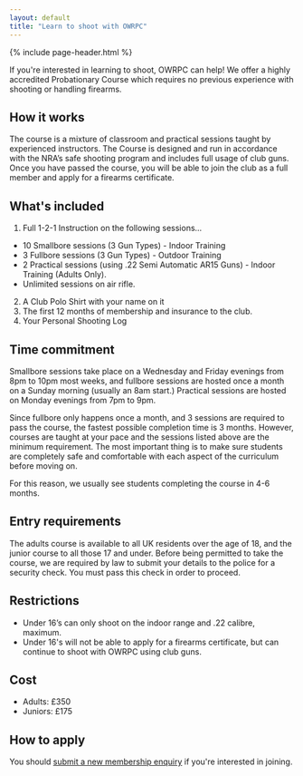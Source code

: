 ```yaml
---
layout: default
title: "Learn to shoot with OWRPC"
---
```


{% include page-header.html %}

If you're interested in learning to shoot, OWRPC can help! We offer a highly accredited Probationary Course which requires no previous experience with shooting or handling firearms.

## How it works

The course is a mixture of classroom and practical sessions taught by experienced instructors. The Course is designed and run in accordance with the NRA’s safe shooting program and includes full usage of club guns. Once you have passed the course, you will be able to join the club as a full member and apply for a firearms certificate.

## What's included

1. Full 1-2-1 Instruction on the following sessions...
- 10 Smallbore sessions (3 Gun Types) - Indoor Training
- 3 Fullbore sessions (3 Gun Types) - Outdoor Training
- 2 Practical sessions (using .22 Semi Automatic AR15 Guns) - Indoor Training (Adults Only).
- Unlimited sessions on air rifle.
2. A Club Polo Shirt with your name on it
3. The first 12 months of membership and insurance to the club.
4. Your Personal Shooting Log

## Time commitment

Smallbore sessions take place on a Wednesday and Friday evenings from 8pm to 10pm most weeks, and fullbore sessions are hosted once a month on a Sunday morning (usually an 8am start.) Practical sessions are hosted on Monday evenings from 7pm to 9pm.

Since fullbore only happens once a month, and 3 sessions are required to pass the course, the fastest possible completion time is 3 months. However, courses are taught at your pace and the sessions listed above are the minimum requirement. The most important thing is to make sure students are completely safe and comfortable with each aspect of the curriculum before moving on.

For this reason, we usually see students completing the course in 4-6 months.

## Entry requirements

The adults course is available to all UK residents over the age of 18, and the junior course to all those 17 and under. Before being permitted to take the course, we are required by law to submit your details to the police for a security check. You must pass this check in order to proceed.

## Restrictions

- Under 16’s can only shoot on the indoor range and .22 calibre, maximum.
- Under 16's will not be able to apply for a firearms certificate, but can continue to shoot with OWRPC using club guns.

## Cost

- Adults: £350
- Juniors: £175

## How to apply

You should [submit a new membership enquiry](/new-member) if you're interested in joining.
